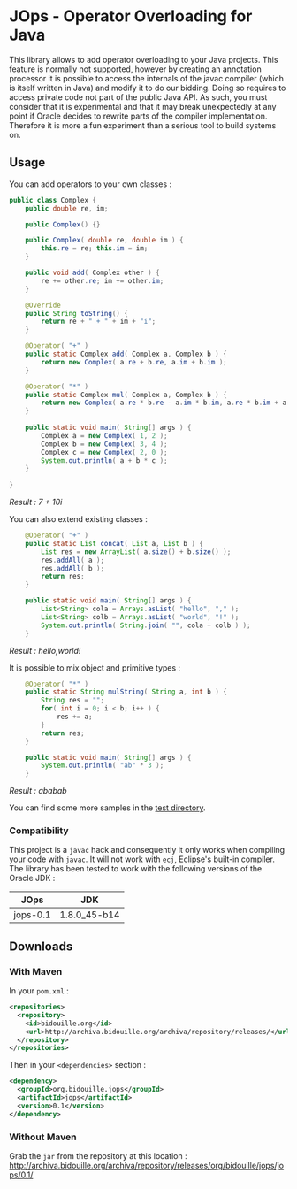# JOps - Operator Overloading for Java

This library allows to add operator overloading to your Java projects. This feature is normally not supported,
however by creating an annotation processor it is possible to access the internals of the javac compiler (which
is itself written in Java) and modify it to do our bidding. Doing so requires to access private code not part
of the public Java API. As such, you must consider that it is experimental and that it may break unexpectedly
at any point if Oracle decides to rewrite parts of the compiler implementation. Therefore it is more a fun
experiment than a serious tool to build systems on.

## Usage

You can add operators to your own classes :
```java
public class Complex {
    public double re, im;

    public Complex() {}

    public Complex( double re, double im ) {
        this.re = re; this.im = im;
    }

    public void add( Complex other ) {
        re += other.re; im += other.im;
    }

    @Override
    public String toString() {
        return re + " + " + im + "i";
    }

    @Operator( "+" )
    public static Complex add( Complex a, Complex b ) {
        return new Complex( a.re + b.re, a.im + b.im );
    }

    @Operator( "*" )
    public static Complex mul( Complex a, Complex b ) {
        return new Complex( a.re * b.re - a.im * b.im, a.re * b.im + a.im * b.re );
    }
    
    public static void main( String[] args ) {
        Complex a = new Complex( 1, 2 );
        Complex b = new Complex( 3, 4 );
        Complex c = new Complex( 2, 0 );
        System.out.println( a + b * c );
    }
    
}
```
*Result : 7 + 10i*

You can also extend existing classes :
```java
    @Operator( "+" )
    public static List concat( List a, List b ) {
        List res = new ArrayList( a.size() + b.size() );
        res.addAll( a );
        res.addAll( b );
        return res;
    }

    public static void main( String[] args ) {
        List<String> cola = Arrays.asList( "hello", "," );
        List<String> colb = Arrays.asList( "world", "!" );
        System.out.println( String.join( "", cola + colb ) );
    }
```
*Result : hello,world!*

It is possible to mix object and primitive types :
```java
    @Operator( "*" )
    public static String mulString( String a, int b ) {
        String res = "";
        for( int i = 0; i < b; i++ ) {
            res += a;
        }
        return res;
    }

    public static void main( String[] args ) {
        System.out.println( "ab" * 3 );
    }
```
*Result : ababab*

You can find some more samples in the [test directory](src/test/java/org/bidouille/jops).

### Compatibility

This project is a `javac` hack and consequently it only works when compiling your code with `javac`. It will
not work with `ecj`, Eclipse's built-in compiler. The library has been tested to work with the following
versions of the Oracle JDK :

  JOps   |     JDK
-------- | ------------
jops-0.1 | 1.8.0_45-b14

## Downloads

### With Maven

In your `pom.xml` :
```xml
<repositories>
  <repository>
    <id>bidouille.org</id>
    <url>http://archiva.bidouille.org/archiva/repository/releases/</url>
  </repository>
</repositories>
```

Then in your `<dependencies>` section :
```xml    
<dependency>
  <groupId>org.bidouille.jops</groupId>
  <artifactId>jops</artifactId>
  <version>0.1</version>
</dependency>
```
### Without Maven

Grab the `jar` from the repository at this location : http://archiva.bidouille.org/archiva/repository/releases/org/bidouille/jops/jops/0.1/

